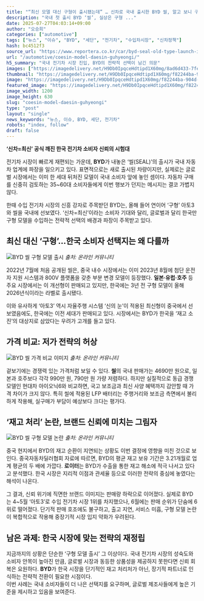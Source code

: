 ```yaml
---
title: "“최신 모델 대신 구형이 출시됐는데” … 신차로 국내 출시한 BYD 씰, 알고 보니 구형 모델이었다"
description: "국내 첫 출시 BYD ‘씰’, 실상은 구형 ..."
date: 2025-07-27T04:03:14+09:00
author: "오승희"
categories: ["automotive"]
tags: ["뉴스", "이슈", "BYD", "세단", "전기차", "수입차시장", "신차정책"]
hash: bc4512f3
source_url: "https://www.reportera.co.kr/car/byd-seal-old-type-launch-in-korea/"
url: "/automotive/coesin-model-daesin-guhyeongi/"
h5_summary: "국내 전기차 시장 진입, BYD의 전략적 선택이 남긴 의문"
images: ["https://imagedelivery.net/H9Db0IpqceHdtipd1X60mg/8ad6d433-7fe3-4a5b-69a5-1264502ac100/public", "https://imagedelivery.net/H9Db0IpqceHdtipd1X60mg/a32a4df4-2c34-4e9a-0997-301b444fb300/public", "https://imagedelivery.net/H9Db0IpqceHdtipd1X60mg/f82244ba-904d-42d3-8189-1b2d9ac63200/public", "https://imagedelivery.net/H9Db0IpqceHdtipd1X60mg/d97720e5-bfaf-45b6-ebc7-69be4bf7aa00/public"]
thumbnail: "https://imagedelivery.net/H9Db0IpqceHdtipd1X60mg/f82244ba-904d-42d3-8189-1b2d9ac63200/public"
image: "https://imagedelivery.net/H9Db0IpqceHdtipd1X60mg/f82244ba-904d-42d3-8189-1b2d9ac63200/public"
featured_image: "https://imagedelivery.net/H9Db0IpqceHdtipd1X60mg/f82244ba-904d-42d3-8189-1b2d9ac63200/public"
image_width: 1200
image_height: 630
slug: "coesin-model-daesin-guhyeongi"
type: "post"
layout: "single"
news_keywords: "뉴스, 이슈, BYD, 세단, 전기차"
robots: "index, follow"
draft: false
---
```


**‘신차=최신’ 공식 깨진 한국 전기차 소비자 신뢰의 시험대**

전기차 시장이 빠르게 재편되는 가운데, **BYD**가 내놓은 ‘씰(SEAL)’의 출시가 국내 자동차 업계에 파장을 일으키고 있다. 표면적으로는 새로 출시된 차량이지만, 실제로는 글로벌 시장에서는 이미 한 세대 뒤처진 모델이 국내 소비자 앞에 놓인 셈이다. 자동차 구매를 신중히 검토하는 35~60대 소비자들에게 이번 행보가 던지는 메시지는 결코 가볍지 않다.

한때 수입 전기차 시장의 신흥 강자로 주목받던 BYD는, 올해 들어 연이어 ‘구형’ 아토3와 씰을 국내에 선보였다. ‘신차=최신’이라는 소비자 기대와 달리, 글로벌과 달리 한국만 구형 모델을 수입하는 전략적 선택의 배경과 파장이 주목받고 있다.

## 최신 대신 ‘구형’…한국 소비자 선택지는 왜 다를까

![BYD 씰 구형 모델 출시](https://imagedelivery.net/H9Db0IpqceHdtipd1X60mg/a32a4df4-2c34-4e9a-0997-301b444fb300/public)
*출처: 온라인 커뮤니티*


2022년 7월에 처음 공개된 씰은, 중국 내수 시장에서는 이미 2023년 8월에 첨단 운전자 지원 시스템과 800V 플랫폼을 갖춘 부분 변경 모델이 등장했다. **일본·유럽·호주** 등 주요 시장에서는 이 개선형이 판매되고 있지만, 한국에는 3년 전 구형 모델이 올해 2026년식이라는 라벨로 출시됐다.

이와 유사하게 ‘아토3’ 역시 자율주행 시스템 ‘신의 눈’이 적용된 최신형이 중국에서 선보였음에도, 한국에는 이전 세대가 판매되고 있다. 시장에서는 BYD가 한국을 ‘재고 소진’의 대상지로 삼았다는 우려가 고개를 들고 있다.

## 가격 비교: 저가 전략의 허상

![BYD 씰 가격 비교 이미지](https://imagedelivery.net/H9Db0IpqceHdtipd1X60mg/d97720e5-bfaf-45b6-ebc7-69be4bf7aa00/public)
*출처: 온라인 커뮤니티*


겉보기에는 경쟁력 있는 가격처럼 보일 수 있다. **씰**의 국내 판매가는 4690만 원으로, 일본과 호주보다 각각 990만 원, 790만 원 가량 저렴하다. 하지만 실질적으로 동급 경쟁 모델인 현대차 아이오닉6와 비교하면, 국고 보조금과 최신 사양 혜택까지 감안할 때 가격 차이가 크지 않다. 특히 씰에 적용된 LFP 배터리는 주행거리와 보조금 측면에서 불리하게 작용해, 실구매가 부담이 예상보다 크다는 평가다.

## ‘재고 처리’ 논란, 브랜드 신뢰에 미치는 그림자

![BYD 씰 구형 모델 논란](https://imagedelivery.net/H9Db0IpqceHdtipd1X60mg/8ad6d433-7fe3-4a5b-69a5-1264502ac100/public)
*출처: 온라인 커뮤니티*


중국 현지에서 BYD의 재고 순환이 지연되는 상황도 이번 결정에 영향을 미친 것으로 보인다. 중국자동차딜러협회 자료에 따르면, BYD의 평균 재고 보유 기간은 3.21개월로 업계 평균의 두 배에 가깝다. **로이터**는 BYD가 수출을 통한 재고 해소에 적극 나서고 있다고 분석했다. 한국 시장은 지리적 이점과 관세율 등으로 이러한 전략의 중심에 놓였다는 해석이 나온다.

그 결과, 신뢰 위기에 직면한 브랜드 이미지는 판매량 하락으로 이어졌다. 실제로 BYD는 4~5월 ‘아토3’로 수입 전기차 시장 1위를 차지했으나, 6월에는 판매 순위가 단숨에 6위로 떨어졌다. 단기적 판매 호조에도 불구하고, 출고 지연, 서비스 미흡, 구형 모델 논란이 복합적으로 작용해 중장기적 시장 입지 약화가 우려된다.

## 남은 과제: 한국 시장에 맞는 전략의 재정립

지금까지의 상황은 단순한 ‘구형 모델 출시’ 그 이상이다. 국내 전기차 시장의 성숙도와 소비자 안목이 높아진 만큼, 글로벌 시장과 동등한 상품성을 제공하지 못한다면 신뢰 회복은 요원하다. **BYD**가 한국 시장을 단기적인 재고 처리처가 아닌, 장기적 파트너로 인식하는 전략적 전환이 필요한 시점이다.  
이번 사례는 국내 소비자들이 더 나은 선택지를 요구하며, 글로벌 제조사들에게 높은 기준을 제시하고 있음을 보여준다.
